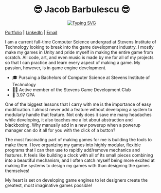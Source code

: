 <h1 align="center"> 😎 Jacob Barbulescu 😎 </h1>
<p align="center">
  <a href="https://git.io/typing-svg">
    <img src="https://readme-typing-svg.demolab.com?font=Fira+Code&weight=900&size=24&pause=1000&color=1B810F&center=true&vCenter=true&width=435&lines=Aspiring+Game+Engine+Programmer;Computer+Science+Undergrad" alt="Typing SVG" />
  </a>
</p>

[Portfolio](https://jacobbarbulescu.com) | [LinkedIn](https://www.linkedin.com/in/jacob-barbulescu/) | [Email](mailto:jrbarbulescu@gmail.com)

I am a current full-time Computer Science undergrad at Stevens Institute of Technology looking to break into the game development industry. I mostly make my games in Unity and pride myself in making the entire game from scratch. All code, art, and even music is made by me for all of my projects so that I can practice and learn every aspect of making a game. My passion, however, is in game engine development.

<!--INSERT SKILLS HERE-->
- 🎓 Pursuing a Bachelors of Computer Science at Stevens Institute of Technology
- 👨‍💻 Active member of the Stevens Game Development Club
- 🧠 3.97 GPA

One of the biggest lessons that I carry with me is the importance of easy modification. I almost never add a feature without developing a system to modularly handle that feature. Not only does it save me many headaches while developing, it also teaches me a lot about abstraction and blackboxing. Why manually add in a new powerup when a powerup manager can do it all for you with the click of a button?

The most fascinating part of making games for me is building the tools to make them. I love organizing my games into highly modular, flexible programs that I can then use to rapidly add/remove mechanics and features. It feels like building a clock with all of its small pieces combining into a beautiful mechanism, and I often catch myself being more excited at making the systems to design my games with than designing the games themselves!

My heart is set on developing game engines to let designers create the greatest, most imaginative games possible!
